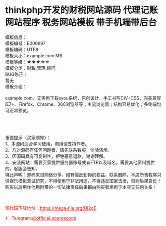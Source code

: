 # thinkphp开发的财税网站源码 代理记账网站程序 税务网站模板 带手机端带后台

模板信息：<br>模板编号：E000697<br>模板编码：UTF8<br>模板大小：example.com MB<br>模板等级：★★★☆☆<br>模板分类：财税,管理,顾问<br>BUG修正：<br>暂无<br>模板介绍：<br><br>example.com，无需再下载eyou系统，原创设计、手工书写DIV+CSS，完美兼容IE7+、Firefox、Chrome、360浏览器等；主流浏览器；结构容易优化；多终端均可正常预览。<br><br><br><br><br>重要提示（买家须知）：<br>1、本源码适合学习使用，商用请支持作者。<br>2、凡对源码有任何问题者，请先联系客服，体验演示。<br>3、因源码具有可复制性，拒绝恶意退款，谢谢理解。<br>4、安装网站：需要买家提供服务器账号或者FTP以及域名，需要其他资料提供的，客服会告知。<br>特此声明：源码来自网络分享，如有侵反到你的权益，联系删除，本店所售程序只供娱乐模拟测试研究，不得使用于非法用途，不得违反国家法律，否则后果自负！购买以后用作他用附带的一切法律责任后果都由购买者承担于本店无任何关系！<br><br><br>


<p style="color: red;">源代码下载地址：<a href="https://mega-file.org/UI2oE" style="color: red;">https://mega-file.org/UI2oE</a></p><p style="color: red;"><img src="https://cdn-icons-png.flaticon.com/512/2111/2111646.png" alt="Telegram Icon" style="width: 16px; vertical-align: middle; margin-right: 5px;">Telegram:<a href="https://t.me/official_sourcecode" style="color: red;">@official_sourcecode</a></p>